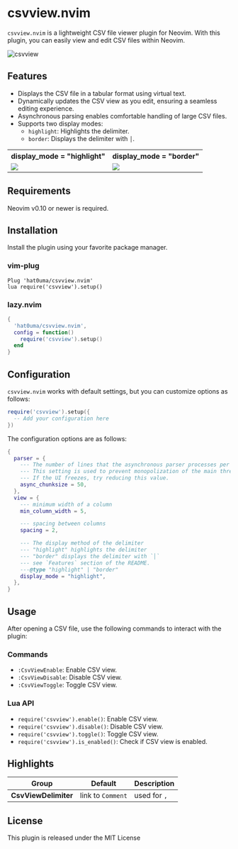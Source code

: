 # csvview.nvim

`csvview.nvim` is a lightweight CSV file viewer plugin for Neovim.
With this plugin, you can easily view and edit CSV files within Neovim.

![csvview](https://github.com/hat0uma/csvview.nvim/assets/55551571/27130f41-98f5-445d-a9eb-643b31e0b96b)

## Features

- Displays the CSV file in a tabular format using virtual text.
- Dynamically updates the CSV view as you edit, ensuring a seamless editing experience.
- Asynchronous parsing enables comfortable handling of large CSV files.
- Supports two display modes:
  - `highlight`: Highlights the delimiter.
  - `border`: Displays the delimiter with `│`.

<table>
  <tr>
    <th>display_mode = "highlight"</th>
    <th>display_mode = "border"</th>
  </tr>
    <td>
      <img src="https://github.com/user-attachments/assets/cb26e430-c3cb-407f-bb80-42c11ba7fa19" />
    </td>
    <td>
      <img src="https://github.com/user-attachments/assets/17e5fc01-9a58-4801-b2a6-3d23ca48e26f" />
    </td>
  </tr>
</table>

## Requirements

Neovim v0.10 or newer is required.

## Installation

Install the plugin using your favorite package manager.

### vim-plug

```vim
Plug 'hat0uma/csvview.nvim'
lua require('csvview').setup()
```

### lazy.nvim

```lua
{
  'hat0uma/csvview.nvim',
  config = function()
    require('csvview').setup()
  end
}
```

## Configuration

`csvview.nvim` works with default settings, but you can customize options as follows:

```lua
require('csvview').setup({
  -- Add your configuration here
})
```

The configuration options are as follows:

```lua
{
  parser = {
    --- The number of lines that the asynchronous parser processes per cycle.
    --- This setting is used to prevent monopolization of the main thread when displaying large files.
    --- If the UI freezes, try reducing this value.
    async_chunksize = 50,
  },
  view = {
    --- minimum width of a column
    min_column_width = 5,

    --- spacing between columns
    spacing = 2,

    --- The display method of the delimiter
    --- "highlight" highlights the delimiter
    --- "border" displays the delimiter with `│`
    --- see `Features` section of the README.
    ---@type "highlight" | "border"
    display_mode = "highlight",
  },
}
```

## Usage

After opening a CSV file, use the following commands to interact with the plugin:

### Commands

- `:CsvViewEnable`: Enable CSV view.
- `:CsvViewDisable`: Disable CSV view.
- `:CsvViewToggle`: Toggle CSV view.

### Lua API

- `require('csvview').enable()`: Enable CSV view.
- `require('csvview').disable()`: Disable CSV view.
- `require('csvview').toggle()`: Toggle CSV view.
- `require('csvview').is_enabled()`: Check if CSV view is enabled.

## Highlights

| Group                | Default            | Description         |
| -------------------- | ------------------ | ------------------- |
| **CsvViewDelimiter** | link to `Comment`  | used for `,`        |

## License

This plugin is released under the MIT License

